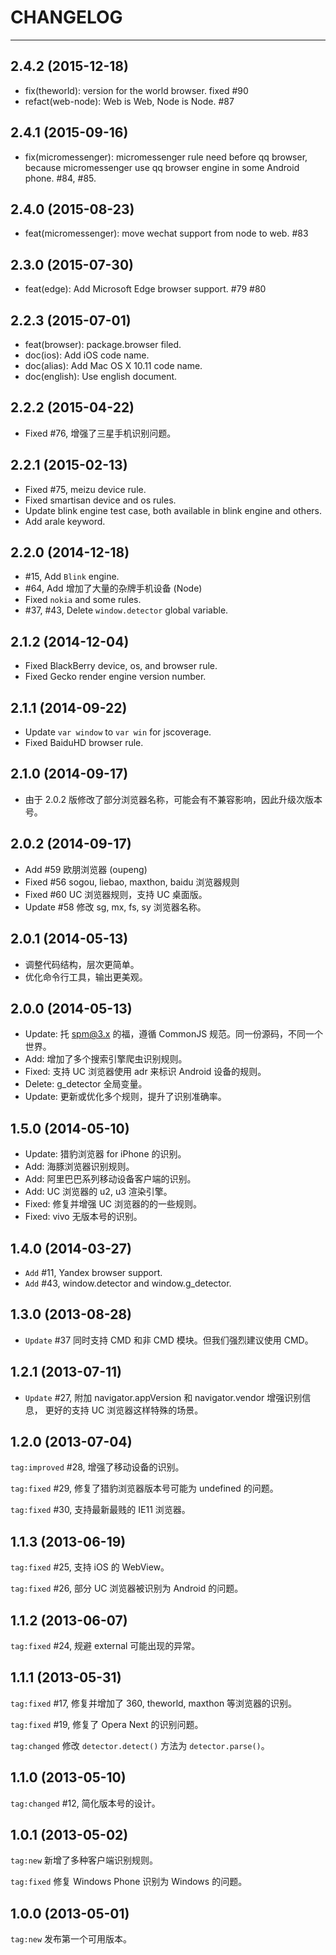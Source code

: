 
# CHANGELOG

----

## 2.4.2 (2015-12-18)

* fix(theworld): version for the world browser. fixed #90
* refact(web-node): Web is Web, Node is Node. #87

## 2.4.1 (2015-09-16)

* fix(micromessenger): micromessenger rule need before qq browser, because
  micromessenger use qq browser engine in some Android phone. #84, #85.

## 2.4.0 (2015-08-23)

* feat(micromessenger): move wechat support from node to web. #83

## 2.3.0 (2015-07-30)

* feat(edge): Add Microsoft Edge browser support. #79 #80

## 2.2.3 (2015-07-01)

* feat(browser): package.browser filed.
* doc(ios): Add iOS code name.
* doc(alias): Add Mac OS X 10.11 code name.
* doc(english): Use english document.

## 2.2.2 (2015-04-22)

* Fixed #76, 增强了三星手机识别问题。

## 2.2.1 (2015-02-13)

* Fixed #75, meizu device rule.
* Fixed smartisan device and os rules.
* Update blink engine test case, both available in blink engine and others.
* Add arale keyword.

## 2.2.0 (2014-12-18)

* #15, Add `Blink` engine.
* #64, Add 增加了大量的杂牌手机设备 (Node)
* Fixed `nokia` and some rules.
* #37, #43, Delete `window.detector` global variable.

## 2.1.2 (2014-12-04)

* Fixed BlackBerry device, os, and browser rule.
* Fixed Gecko render engine version number.

## 2.1.1 (2014-09-22)

* Update `var window` to `var win` for jscoverage.
* Fixed BaiduHD browser rule.

## 2.1.0 (2014-09-17)

* 由于 2.0.2 版修改了部分浏览器名称，可能会有不兼容影响，因此升级次版本号。

## 2.0.2 (2014-09-17)

* Add #59 欧朋浏览器 (oupeng)
* Fixed #56 sogou, liebao, maxthon, baidu 浏览器规则
* Fixed #60 UC 浏览器规则，支持 UC 桌面版。
* Update #58 修改 sg, mx, fs, sy 浏览器名称。

## 2.0.1 (2014-05-13)

* 调整代码结构，层次更简单。
* 优化命令行工具，输出更美观。

## 2.0.0 (2014-05-13)

* Update: 托 spm@3.x 的福，遵循 CommonJS 规范。同一份源码，不同一个世界。
* Add: 增加了多个搜索引擎爬虫识别规则。
* Fixed: 支持 UC 浏览器使用 adr 来标识 Android 设备的规则。
* Delete: g_detector 全局变量。
* Update: 更新或优化多个规则，提升了识别准确率。

## 1.5.0 (2014-05-10)

* Update: 猎豹浏览器 for iPhone 的识别。
* Add: 海豚浏览器识别规则。
* Add: 阿里巴巴系列移动设备客户端的识别。
* Add: UC 浏览器的 u2, u3 渲染引擎。
* Fixed: 修复并增强 UC 浏览器的的一些规则。
* Fixed: vivo 无版本号的识别。

## 1.4.0 (2014-03-27)

* `Add` #11, Yandex browser support.
* `Add` #43, window.detector and window.g_detector.


## 1.3.0 (2013-08-28)

* `Update` #37 同时支持 CMD 和非 CMD 模块。但我们强烈建议使用 CMD。

## 1.2.1 (2013-07-11)

* `Update` #27, 附加 navigator.appVersion 和 navigator.vendor 增强识别信息，
  更好的支持 UC 浏览器这样特殊的场景。

## 1.2.0 (2013-07-04)

`tag:improved` #28, 增强了移动设备的识别。

`tag:fixed` #29, 修复了猎豹浏览器版本号可能为 undefined 的问题。

`tag:fixed` #30, 支持最新最贱的 IE11 浏览器。


## 1.1.3 (2013-06-19)

`tag:fixed` #25, 支持 iOS 的 WebView。

`tag:fixed` #26, 部分 UC 浏览器被识别为 Android 的问题。


## 1.1.2 (2013-06-07)

`tag:fixed` #24, 规避 external 可能出现的异常。


## 1.1.1 (2013-05-31)

`tag:fixed` #17, 修复并增加了 360, theworld, maxthon 等浏览器的识别。

`tag:fixed` #19, 修复了 Opera Next 的识别问题。

`tag:changed` 修改 `detector.detect()` 方法为 `detector.parse()`。


## 1.1.0 (2013-05-10)

`tag:changed` #12, 简化版本号的设计。


## 1.0.1 (2013-05-02)

`tag:new` 新增了多种客户端识别规则。

`tag:fixed` 修复 Windows Phone 识别为 Windows 的问题。


## 1.0.0 (2013-05-01)

`tag:new` 发布第一个可用版本。
